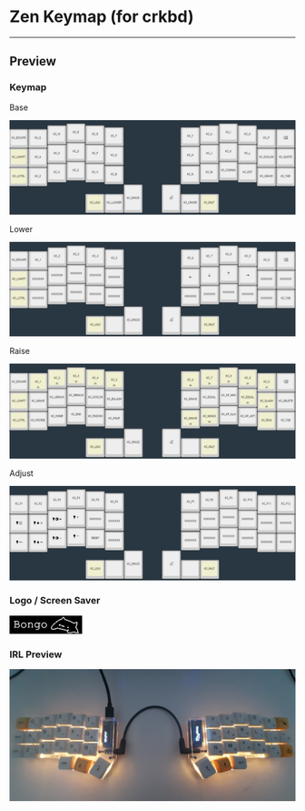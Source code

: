  # Zen Keymap (for crkbd)

---

## Preview

### Keymap

Base

![Keymap Level 1](/km_1.png)

Lower

![Keymap Level 2](/km_2.png)

Raise

![Keymap Level 3](/km_3.png)

Adjust

![Keymap Level 4](/km_4.png)

### Logo / Screen Saver

![Bongo Cat](/logo.gif)

### IRL Preview

![IRL](/preview.jpg)
